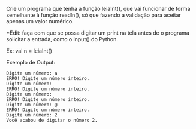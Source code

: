 Crie um programa que tenha a função leiaInt(), que vai funcionar de forma semelhante à função readln(), só que fazendo a validação para aceitar apenas um valor numérico.

*Edit: faça com que se possa digitar um print na tela antes de o programa solicitar a entrada, como o input() do Python.

Ex: val n = leiaInt()

Exemplo de Output:
~~~
Digite um número: a
ERRO! Digite um número inteiro.
Digite um número: 
ERRO! Digite um número inteiro.
Digite um número:      
ERRO! Digite um número inteiro.
Digite um número: @
ERRO! Digite um número inteiro.
Digite um número: 2
Você acabou de digitar o número 2.
~~~